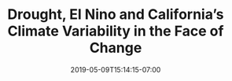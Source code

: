 ---
weight: 10
title: "Drought, El Nino and California’s Climate Variability in the Face of Change"
date: 2019-05-09T15:14:15-07:00
Description: ""
Tags: []
heldAt: "April 2016"
Categories: []
draft: false
---